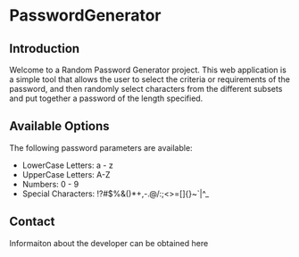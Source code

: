 # PasswordGenerator

## Introduction

Welcome to a Random Password Generator project. This web application is a simple tool that allows the user to select the criteria or requirements of the password, and then randomly select characters from the different subsets and put together a password of the length specified.

## Available Options

The following password parameters are available:

* LowerCase Letters: a - z
* UpperCase Letters: A-Z
* Numbers: 0 - 9
* Special Characters: !?#$%&()*+,-.@/:;<>=[]{}~`|^_

## Contact

Informaiton about the developer can be obtained here
